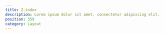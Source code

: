 ```yaml
---
title: Z-index
description: Lorem ipsum dolor sit amet, consectetur adipiscing elit.
position: 559
category: Layout
---
```

